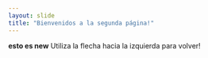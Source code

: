 ```yaml
---
layout: slide
title: "Bienvenidos a la segunda página!"
---
```

**esto es new**
Utiliza la flecha hacia la izquierda para volver!
